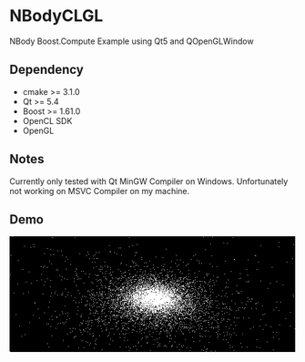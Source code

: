 # NBodyCLGL
NBody Boost.Compute Example using Qt5 and QOpenGLWindow

## Dependency
- cmake >= 3.1.0
- Qt >= 5.4
- Boost >= 1.61.0
- OpenCL SDK
- OpenGL

## Notes

Currently only tested with Qt MinGW Compiler on Windows. Unfortunately not working on MSVC Compiler on my machine.

## Demo

![nbody demo](nbody.gif)